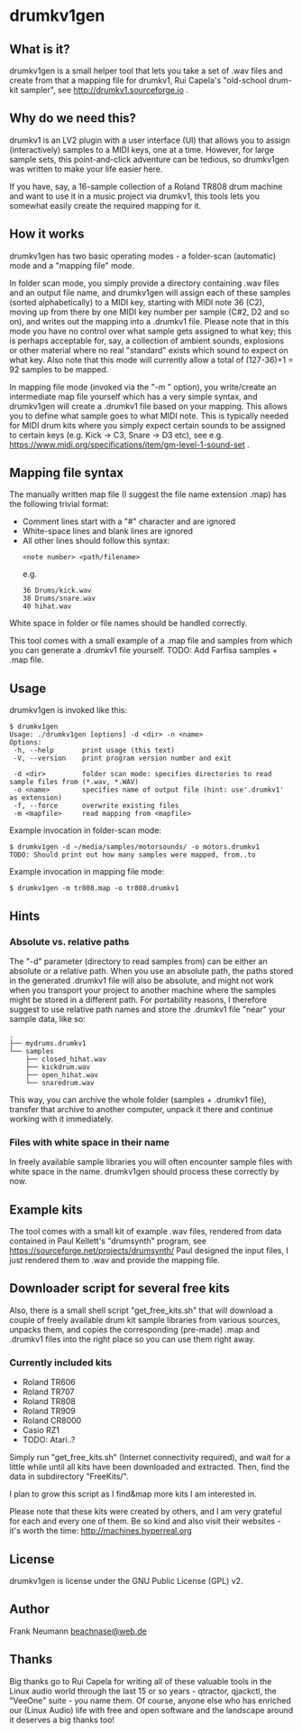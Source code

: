 # drumkv1gen

## What is it?

drumkv1gen is a small helper tool that lets you take a set of .wav
files and create from that a mapping file for drumkv1, Rui Capela's
"old-school drum-kit sampler", see http://drumkv1.sourceforge.io .

## Why do we need this?

drumkv1 is an LV2 plugin with a user interface (UI) that allows you to
assign (interactively) samples to a MIDI keys, one at a time. However, for
large sample sets, this point-and-click adventure can be tedious, so drumkv1gen
was written to make your life easier here.

If you have, say, a 16-sample collection of a Roland TR808 drum machine and
want to use it in a music project via drumkv1, this tools lets you somewhat
easily create the required mapping for it.


## How it works

drumkv1gen has two basic operating modes - a folder-scan (automatic) mode
and a "mapping file" mode.

In folder scan mode, you simply provide a directory containing .wav files and
an output file name, and drumkv1gen will assign each of these samples (sorted
alphabetically) to a MIDI key, starting with MIDI note 36 (C2), moving up from
there by one MIDI key number per sample (C#2, D2 and so on), and writes out the
mapping into a .drumkv1 file.
Please note that in this mode you have no control over what sample gets
assigned to what key; this is perhaps acceptable for, say, a collection of
ambient sounds, explosions or other material where no real "standard" exists
which sound to expect on what key.
Also note that this mode will currently allow a total of (127-36)+1 = 92
samples to be mapped.

In mapping file mode (invoked via the "-m <mapfile>" option), you
write/create an intermediate map file yourself which has a very simple
syntax, and drumkv1gen will create a .drumkv1 file based on your mapping. This
allows you to define what sample goes to what MIDI note.
This is typically needed for MIDI drum kits where you simply expect certain
sounds to be assigned to certain keys (e.g. Kick -> C3, Snare -> D3 etc),
see e.g. https://www.midi.org/specifications/item/gm-level-1-sound-set .


## Mapping file syntax

The manually written map file (I suggest the file name extension .map)
has the following trivial format:

- Comment lines start with a "#" character and are ignored
- White-space lines and blank lines are ignored
- All other lines should follow this syntax:
  ```
  <note number> <path/filename>
  ```
  e.g.
  ```
  36 Drums/kick.wav
  38 Drums/snare.wav
  40 hihat.wav
  ```

White space in folder or file names should be handled correctly.

This tool comes with a small example of a .map file and samples from
which you can generate a .drumkv1 file yourself.
TODO: Add Farfisa samples + .map file.

## Usage

drumkv1gen is invoked like this:

```
$ drumkv1gen
Usage: ./drumkv1gen [options] -d <dir> -n <name>
Options:
 -h, --help       print usage (this text)
 -V, --version    print program version number and exit

 -d <dir>         folder scan mode: specifies directories to read sample files from (*.wav, *.WAV)
 -o <name>        specifies name of output file (hint: use'.drumkv1' as extension)
 -f, --force      overwrite existing files
 -m <mapfile>     read mapping from <mapfile>
```

Example invocation in folder-scan mode:
```
$ drumkv1gen -d ~/media/samples/motorsounds/ -o motors.drumkv1
TODO: Should print out how many samples were mapped, from..to
```

Example invocation in mapping file mode:
```
$ drumkv1gen -m tr808.map -o tr808.drumkv1
```

## Hints

### Absolute vs. relative paths

The "-d" parameter (directory to read samples from) can be either an
absolute or a relative path. When you use an absolute path, the paths
stored in the generated .drumkv1 file will also be absolute, and might
not work when you transport your project to another machine where the samples
might be stored in a different path.
For portability reasons, I therefore suggest to use relative path names
and store the .drumkv1 file "near" your sample data, like so:

```
.
├── mydrums.drumkv1
└── samples
    ├── closed_hihat.wav
    ├── kickdrum.wav
    ├── open_hihat.wav
    └── snaredrum.wav
```

This way, you can archive the whole folder (samples + .drumkv1 file),
transfer that archive to another computer, unpack it there and continue
working with it immediately.

### Files with white space in their name

In freely available sample libraries you will often encounter sample files
with white space in the name. drumkv1gen should process these correctly by now.


## Example kits

The tool comes with a small kit of example .wav files, rendered from data
contained in Paul Kellett's "drumsynth" program, see https://sourceforge.net/projects/drumsynth/
Paul designed the input files, I just rendered them to .wav and provide the
mapping file.

## Downloader script for several free kits

Also, there is a small shell script "get_free_kits.sh" that will download a
couple of freely available drum kit sample libraries from various sources,
unpacks them, and copies the corresponding (pre-made) .map and .drumkv1 files
into the right place so you can use them right away.

### Currently included kits
* Roland TR606
* Roland TR707
* Roland TR808
* Roland TR909
* Roland CR8000
* Casio RZ1
* TODO: Atari..?

Simply run "get_free_kits.sh" (Internet connectivity required), and wait for
a little while until all kits have been downloaded and extracted. Then, find
the data in subdirectory "FreeKits/".

I plan to grow this script as I find&map more kits I am interested in.

Please note that these kits were created by others, and I am very grateful
for each and every one of them. Be so kind and also visit their websites -
it's worth the time:
http://machines.hyperreal.org

## License

drumkv1gen is license under the GNU Public License (GPL) v2.


## Author

Frank Neumann <beachnase@web.de>

## Thanks

Big thanks go to Rui Capela for writing all of these valuable tools in the
Linux audio world through the last 15 or so years - qtractor, qjackctl,
the "VeeOne" suite - you name them.
Of course, anyone else who has enriched our (Linux Audio) life with free
and open software and the landscape around it deserves a big thanks too!


